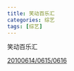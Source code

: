 ```yaml
---
title: 笑动百乐汇
categories: 综艺
tags: [综艺]
---
```


笑动百乐汇

[20100614/0615/0616 ](https://m.weibo.cn/status/4590878519729497?) 
